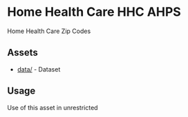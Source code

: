 # Home Health Care HHC AHPS
Home Health Care Zip Codes

## Assets 
* [data/](data/) - Dataset

## Usage 
Use of this asset in unrestricted